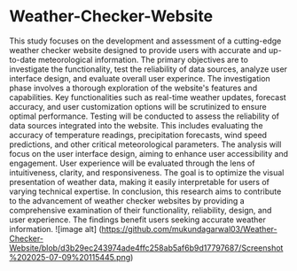 # Weather-Checker-Website
This study focuses on the development and assessment of a cutting-edge weather checker website designed to provide users with accurate and up-to-date meteorological information. The primary objectives are to investigate the functionality, test the reliability of data sources, analyze user interface design, and evaluate overall user experince.
The investigation phase involves a thorough exploration of the website's features and capabilities. Key functionalities such as real-time weather updates, forecast accuracy, and user customization options will be scrutinized to ensure optimal performance.
Testing will be conducted to assess the reliability of data sources integrated into the website.
This includes evaluating the accuracy of temperature readings, precipitation forecasts, wind speed predictions, and other critical meteorological parameters.
The analysis will focus on the user interface design, aiming to enhance user accessibility and engagement. User experience will be evaluated through the lens of intuitiveness, clarity, and responsiveness. The goal is to optimize the visual presentation of weather data, making it easily interpretable for users of varying technical expertise. In conclusion, this research aims to contribute to the advancement of weather checker websites by providing a comprehensive examination of their functionality, reliability, design, and user experience. The findings benefit users seeking accurate weather information.
![image alt] (https://github.com/mukundagarwal03/Weather-Checker-Website/blob/d3b29ec243974ade4ffc258ab5af6b9d17797687/Screenshot%202025-07-09%20115445.png)
